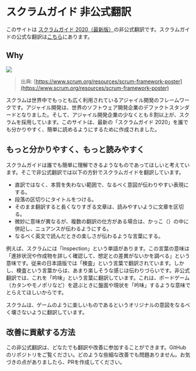 # スクラムガイド 非公式翻訳

このサイトは [スクラムガイド 2020（最新版）](https://scrumguides.org/scrum-guide.html)の非公式翻訳です。スクラムガイドの公式な翻訳は[こちら](https://scrumguides.org/docs/scrumguide/v2020/2020-Scrum-Guide-Japanese.pdf)にあります。

## Why

![](https://user-images.githubusercontent.com/1475839/154071568-ac759c9f-a8da-4c71-bc5b-13ce4e3df87c.png)

> 出典: [https://www.scrum.org/resources/scrum-framework-poster](https://www.scrum.org/resources/scrum-framework-poster)

スクラムは世界中でもっとも広く利用されているアジャイル開発のフレームワークです。アジャイル開発は、世界のソフトウェア開発企業のデファクトスタンダードとなりました。そして、アジャイル開発企業の少なくとも８割以上が、スクラムを採用しています。このサイトは、最新の「スクラムガイド 2020」を誰でも分かりやすく、簡単に読めるようにするために作成されました。

## もっと分かりやすく、もっと読みやすく

スクラムガイドは誰でも簡単に理解できるようなものであってほしいと考えています。そこで非公式翻訳では以下の方針でスクラムガイドを翻訳しています。

* 直訳ではなく、本質を失わない範囲で、なるべく意図が伝わりやすい表現にする。
* 段落の区切りにタイトルをつける。
* そのまま翻訳すると長くなりすぎる文章は、読みやすいように文章を区切る。
* 微妙に意味が異なるが、複数の翻訳の仕方がある場合は、かっこ（）の中に併記し、ニュアンスが伝わるようにする。
* なるべく英文で読んだときの楽しさが伝わるような言葉にする。

例えば、スクラムには「Inspection」という単語があります。この言葉の意味は「進捗状況や作成物を詳しく確認して、想定との差異がないかを調べる」という意味です。従来の日本語版では「検査」という言葉で翻訳されています。しかし、検査という言葉からは、あまり楽しそうな感じは伝わりづらいです。非公式翻訳では、これを「吟味」という言葉に翻訳しています。これは、ボードゲーム（カタンやモノポリなど）を遊ぶときに盤面や現状を「吟味」するような意味でとらえてほしいからです。

スクラムは、ゲームのように楽しいものであるというオリジナルの意図をなるべく壊さないように翻訳しています。

## 改善に貢献する方法

この非公式翻訳は、どなたでも翻訳や改善に参加することができます。GitHubのリポジトリをご覧ください。どのような些細な改善でも問題ありません。お気づきの点がありましたら、PRを作成してください。
